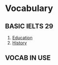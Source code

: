 # Vocabulary
## BASIC IELTS 29
1. [Education](https://github.com/S-ROLL/notebook.language/blob/main/BASIC%20IELTS_29/Vocab/BASIC%20IELTS%2029/Education.md)
2. [History](https://github.com/S-ROLL/notebook.language/blob/main/BASIC%20IELTS_29/Vocab/BASIC%20IELTS%2029/History.md)
## VOCAB IN USE

